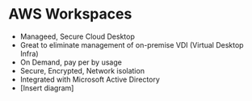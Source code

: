 # AWS Workspaces

- Manageed, Secure Cloud Desktop
- Great to eliminate management of on-premise VDI (Virtual Desktop Infra)
- On Demand, pay per by usage
- Secure, Encrypted, Network isolation
- Integrated with Microsoft Active Directory
- [Insert diagram]
